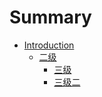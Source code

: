 # Summary

* [Introduction](README.md)
  * [二级](er-ji.md)
    * [三级](san-ji.md)
    * [三级二](san-ji-er.md)

